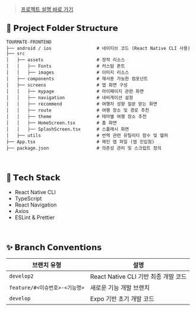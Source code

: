 > [프로젝트 설명 바로 가기](https://github.com/korea-tour-mate-app)

## 📂 𝗣𝗿𝗼𝗷𝗲𝗰𝘁 𝗙𝗼𝗹𝗱𝗲𝗿 𝗦𝘁𝗿𝘂𝗰𝘁𝘂𝗿𝗲
```plaintext
TOURMATE-FRONTEND
├── android / ios                 # 네이티브 코드 (React Native CLI 사용)
├── src                           
│   ├── assets                    # 정적 리소스 
│   │   ├── Fonts                 # 커스텀 폰트
│   │   ├── images                # 이미지 리소스
│   ├── components                # 재사용 가능한 컴포넌트
│   ├── screens                   # 앱 화면 구성
│   │   ├── mypage                # 마이페이지 관련 화면
│   │   ├── navigation            # 네비게이션 설정
│   │   ├── recommend             # 여행자 성향 질문 받는 화면
│   │   ├── route                 # 여행 장소 및 경로 추천
│   │   ├── theme                 # 테마별 여행 장소 추천
│   │   ├── HomeScreen.tsx        # 홈 화면
│   │   ├── SplashScreen.tsx      # 스플래시 화면
│   ├── utils                     # 번역 관련 유틸리티 함수 및 헬퍼
├── App.tsx                       # 메인 앱 파일 (앱 진입점)
├── package.json                  # 의존성 관리 및 스크립트 정의
```

</br>

## 🔧 𝗧𝗲𝗰𝗵 𝗦𝘁𝗮𝗰𝗸
- React Native CLI
- TypeScript
- React Navigation
- Axios
- ESLint & Prettier 

</br>

## ✨ 𝗕𝗿𝗮𝗻𝗰𝗵 𝗖𝗼𝗻𝘃𝗲𝗻𝘁𝗶𝗼𝗻𝘀

| **브랜치 유형**                 | **설명**                                      |
|-------------------------------|----------------------------------------------|
| `develop2`                   | React Native CLI 기반 최종 개발 코드          |
| `feature/#<이슈번호>-<기능명>` | 새로운 기능 개발 브랜치                      |
| `develop`                    | Expo 기반 초기 개발 코드                      |

</br>
